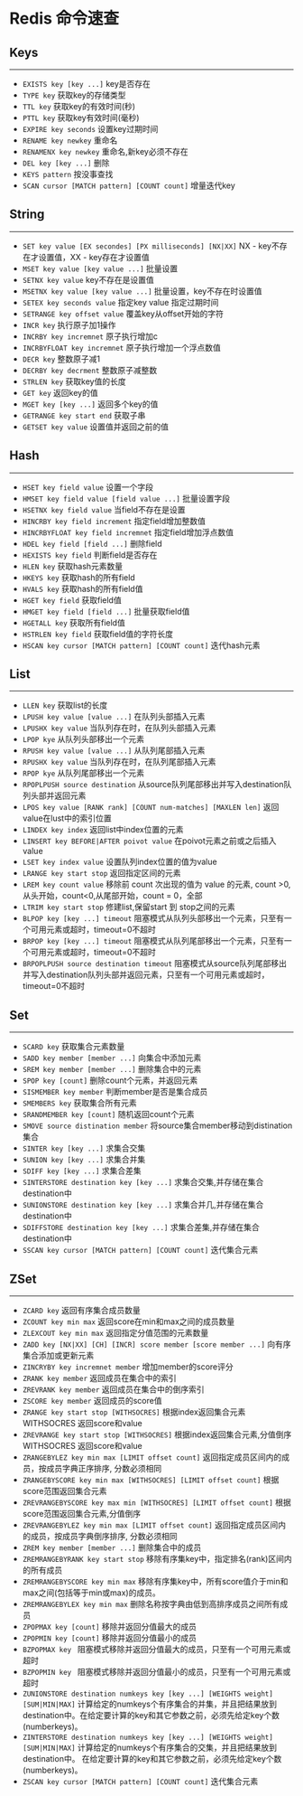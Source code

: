 # Redis 命令速查

## Keys
---
- `EXISTS key [key ...]` key是否存在    
- `TYPE key` 获取key的存储类型  
- `TTL key` 获取key的有效时间(秒)  
- `PTTL key` 获取key有效时间(毫秒)  
- `EXPIRE key seconds` 设置key过期时间  
- `RENAME key newkey` 重命名  
- `RENAMENX key newkey` 重命名,新key必须不存在  
- `DEL key [key ...]`  删除  
- `KEYS pattern` 按没事查找  
- `SCAN cursor [MATCH pattern] [COUNT count]` 增量迭代key  

## String
---
- `SET key value [EX secondes] [PX milliseconds] [NX|XX]` NX - key不存在才设置值，XX - key存在才设置值  
- `MSET key value [key value ...]` 批量设置  
- `SETNX key value` key不存在是设置值    
- `MSETNX key value [key value ...]` 批量设置，key不存在时设置值  
- `SETEX key seconds value` 指定key value 指定过期时间  
- `SETRANGE key offset value`  覆盖key从offset开始的字符  
- `INCR key` 执行原子加1操作  
- `INCRBY key incremnet` 原子执行增加c  
- `INCRBYFLOAT key incremnet` 原子执行增加一个浮点数值  
- `DECR key` 整数原子减1  
- `DECRBY key decrment` 整数原子减整数  
- `STRLEN key`  获取key值的长度  
- `GET key` 返回key的值  
- `MGET key [key ...]` 返回多个key的值  
- `GETRANGE key start end` 获取子串  
- `GETSET key value` 设置值并返回之前的值    

## Hash
---
- `HSET key field value` 设置一个字段  
- `HMSET key field value [field value ...]` 批量设置字段    
- `HSETNX key field value` 当field不存在是设置
- `HINCRBY key field increment` 指定field增加整数值  
- `HINCRBYFLOAT key field incremnet` 指定field增加浮点数值    
- `HDEL key field [field ...]` 删除field
- `HEXISTS key field` 判断field是否存在
- `HLEN key` 获取hash元素数量
- `HKEYS key` 获取hash的所有field 
- `HVALS key` 获取hash的所有field值 
- `HGET key field` 获取field值  
- `HMGET key field [field ...]` 批量获取field值  
- `HGETALL key` 获取所有field值 
- `HSTRLEN key field` 获取field值的字符长度  
- `HSCAN key cursor [MATCH pattern] [COUNT count]` 迭代hash元素    


## List
---
- `LLEN key` 获取list的长度  
- `LPUSH key value [value ...]` 在队列头部插入元素
- `LPUSHX key value` 当队列存在时，在队列头部插入元素    
- `LPOP kye` 从队列头部移出一个元素  
- `RPUSH key value [value ...]` 从队列尾部插入元素
- `RPUSHX key value` 当队列存在时，在队列尾部插入元素
- `RPOP kye` 从队列尾部移出一个元素
- `RPOPLPUSH source destination` 从source队列尾部移出并写入destination队列头部并返回元素  
- `LPOS key value [RANK rank] [COUNT num-matches] [MAXLEN len]` 返回value在lust中的索引位置  
- `LINDEX key index` 返回list中index位置的元素  
- `LINSERT key BEFORE|AFTER poivot value` 在poivot元素之前或之后插入value
- `LSET key index value` 设置队列index位置的值为value  
- `LRANGE key start stop` 返回指定区间的元素  
- `LREM key count value` 移除前 count 次出现的值为 value 的元素, count >0,从头开始，count<0,从尾部开始，count = 0，全部
- `LTRIM key start stop` 修建list,保留start 到 stop之间的元素
- `BLPOP key [key ...] timeout` 阻塞模式从队列头部移出一个元素，只至有一个可用元素或超时，timeout=0不超时
- `BRPOP key [key ...] timeout` 阻塞模式从队列尾部移出一个元素，只至有一个可用元素或超时，timeout=0不超时
- `BRPOPLPUSH source destination timeout` 阻塞模式从source队列尾部移出并写入destination队列头部并返回元素，只至有一个可用元素或超时，timeout=0不超时  


## Set
---
- `SCARD key` 获取集合元素数量  
- `SADD key member [member ...]` 向集合中添加元素
- `SREM key member [member ...]` 删除集合中的元素
- `SPOP key [count]` 删除count个元素，并返回元素
- `SISMEMBER key member` 判断member是否是集合成员  
- `SMEMBERS key` 获取集合所有元素  
- `SRANDMEMBER key [count]` 随机返回count个元素
- `SMOVE source distination member` 将source集合member移动到distination集合 
- `SINTER key [key ...]` 求集合交集
- `SUNION key [key ...]` 求集合并集
- `SDIFF key [key ...]` 求集合差集
- `SINTERSTORE destination key [key ...]` 求集合交集,并存储在集合destination中
- `SUNIONSTORE destination key [key ...]` 求集合并几,并存储在集合destination中
- `SDIFFSTORE destination key [key ...]` 求集合差集,并存储在集合destination中  
- `SSCAN key cursor [MATCH pattern] [COUNT count]` 迭代集合元素

  
## ZSet
---
- `ZCARD key` 返回有序集合成员数量 
- `ZCOUNT key min max` 返回score在min和max之间的成员数量 
- `ZLEXCOUT key min max` 返回指定分值范围的元素数量
- `ZADD key [NX|XX] [CH] [INCR] score member [score member ...]` 向有序集合添加或更新元素  
- `ZINCRYBY key incremnet member` 增加member的score评分
- `ZRANK key member` 返回成员在集合中的索引
- `ZREVRANK key member` 返回成员在集合中的倒序索引
- `ZSCORE key member` 返回成员的score值
- `ZRANGE key start stop [WITHSOCRES]` 根据index返回集合元素 WITHSOCRES 返回score和value
- `ZREVRANGE key start stop [WITHSOCRES]` 根据index返回集合元素,分值倒序 WITHSOCRES 返回score和value
- `ZRANGEBYLEZ key min max [LIMIT offset count]` 返回指定成员区间内的成员，按成员字典正序排序, 分数必须相同
- `ZRANGEBYSCORE key min max [WITHSOCRES] [LIMIT offset count]` 根据score范围返回集合元素
- `ZREVRANGEBYSCORE key max min [WITHSOCRES] [LIMIT offset count]` 根据score范围返回集合元素,分值倒序
- `ZREVRANGEBYLEZ key min max [LIMIT offset count]` 返回指定成员区间内的成员，按成员字典倒序排序, 分数必须相同
- `ZREM key member [member ...]` 删除集合中的成员
- `ZREMRANGEBYRANK key start stop` 移除有序集key中，指定排名(rank)区间内的所有成员
- `ZREMRANGEBYSCORE key min max` 移除有序集key中，所有score值介于min和max之间(包括等于min或max)的成员。
- `ZREMRANGEBYLEX key min max` 删除名称按字典由低到高排序成员之间所有成员
- `ZPOPMAX key [count]` 移除并返回分值最大的成员
- `ZPOPMIN key [count]` 移除并返回分值最小的成员
- `BZPOPMAX key ` 阻塞模式移除并返回分值最大的成员，只至有一个可用元素或超时
- `BZPOPMIN key ` 阻塞模式移除并返回分值最小的成员，只至有一个可用元素或超时
- `ZUNIONSTORE destination numkeys key [key ...] [WEIGHTS weight] [SUM|MIN|MAX]` 计算给定的numkeys个有序集合的并集，并且把结果放到destination中。在给定要计算的key和其它参数之前，必须先给定key个数(numberkeys)。
- `ZINTERSTORE destination numkeys key [key ...] [WEIGHTS weight] [SUM|MIN|MAX]` 计算给定的numkeys个有序集合的交集，并且把结果放到destination中。 在给定要计算的key和其它参数之前，必须先给定key个数(numberkeys)。
- `ZSCAN key cursor [MATCH pattern] [COUNT count]` 迭代集合元素